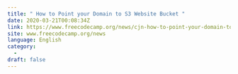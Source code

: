 ```yaml
---
title: " How to Point your Domain to S3 Website Bucket "
date: 2020-03-21T00:08:34Z
link: https://www.freecodecamp.org/news/cjn-how-to-point-your-domain-to-s3-website-bucket/?utm_medium=RSS&utm_source=news.12bit.vn
site: www.freecodecamp.org/news
language: English
category:
  -   
draft: false
---
```

